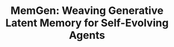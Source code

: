 ---
title: "MemGen: Weaving Generative Latent Memory for Self-Evolving Agents"
authors: "Guibin Zhang†, Muxin Fu†, Shuicheng Yan"
venue: "https://arxiv.org/abs/2509.24704"
year: "2025"
paperurl: "https://arxiv.org/abs/2509.24704"
codeurl: "https://github.com/KANABOON1/MemGen"
collection: "publications"
category: "conferences"
image: "images/memgen.png"
---